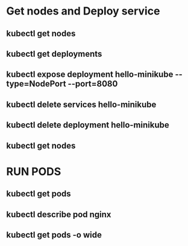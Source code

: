 # Get nodes and Deploy service
## kubectl get nodes
## kubectl get deployments
## kubectl expose deployment hello-minikube --type=NodePort --port=8080
## kubectl delete services hello-minikube
## kubectl delete deployment hello-minikube
## kubectl get nodes

# RUN PODS
## kubectl get pods
## kubectl describe pod nginx
## kubectl get pods -o wide

